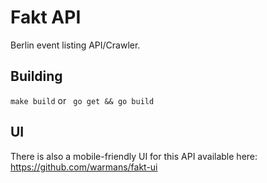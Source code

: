 # Fakt API

Berlin event listing API/Crawler.

## Building

`make build` or ` go get && go build`

## UI

There is also a mobile-friendly UI for this API available here: https://github.com/warmans/fakt-ui
